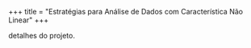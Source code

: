 +++
title = "Estratégias para Análise de Dados com Característica Não Linear"
+++  
  
<p align="justify">detalhes do projeto.</p>
  

  
  
